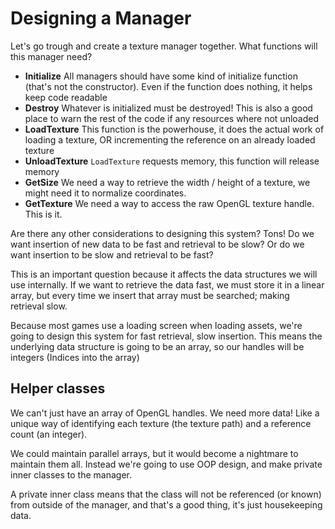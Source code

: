 # Designing a Manager

Let's go trough and create a texture manager together. What functions will this manager need?

* __Initialize__ All managers should have some kind of initialize function (that's not the constructor). Even if the function does nothing, it helps keep code readable
* __Destroy__ Whatever is initialized must be destroyed! This is also a good place to warn the rest of the code if any resources where not unloaded
* __LoadTexture__ This function is the powerhouse, it does the actual work of loading a texture, OR incrementing the reference on an already loaded texture
* __UnloadTexture__ ```LoadTexture``` requests memory, this function will release memory
* __GetSize__ We need a way to retrieve the width / height of a texture, we might need it to normalize coordinates.
* __GetTexture__ We need a way to access the raw OpenGL texture handle. This is it.

Are there any other considerations to designing this system? Tons! Do we want insertion of new data to be fast and retrieval to be slow? Or do we want insertion to be slow and retrieval to be fast? 

This is an important question because it affects the data structures we will use internally. If we want to retrieve the data fast, we must store it in a linear array, but every time we insert that array must be searched; making retrieval slow.

Because most games use a loading screen when loading assets, we're going to design this system for fast retrieval, slow insertion. This means the underlying data structure is going to be an array, so our handles will be integers (Indices into the array)

## Helper classes

We can't just have an array of OpenGL handles. We need more data! Like a unique way of identifying each texture (the texture path) and a reference count (an integer). 

We could maintain parallel arrays, but it would become a nightmare to maintain them all. Instead we're going to use OOP design, and make private inner classes to the manager. 

A private inner class means that the class will not be referenced (or known) from outside of the manager, and that's a good thing, it's just housekeeping data.